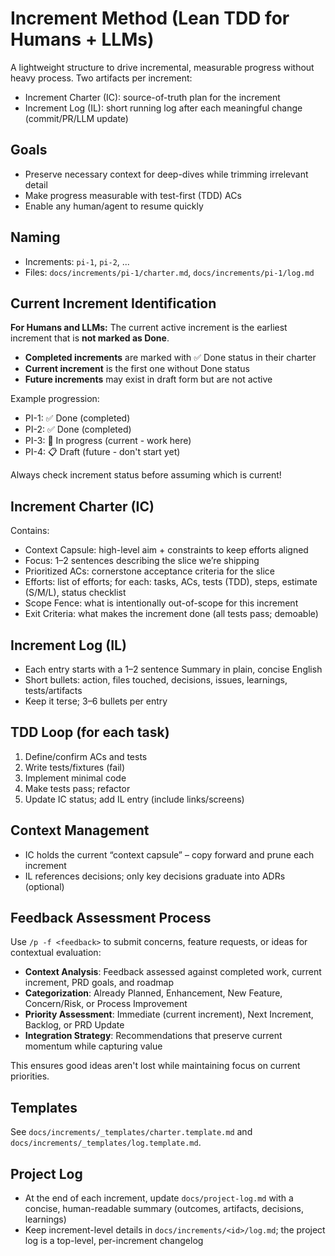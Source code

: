 # Increment Method (Lean TDD for Humans + LLMs)

A lightweight structure to drive incremental, measurable progress without heavy process. Two artifacts per increment:

- Increment Charter (IC): source-of-truth plan for the increment
- Increment Log (IL): short running log after each meaningful change (commit/PR/LLM update)

## Goals

- Preserve necessary context for deep-dives while trimming irrelevant detail
- Make progress measurable with test-first (TDD) ACs
- Enable any human/agent to resume quickly

## Naming

- Increments: `pi-1`, `pi-2`, ...
- Files: `docs/increments/pi-1/charter.md`, `docs/increments/pi-1/log.md`

## Current Increment Identification

**For Humans and LLMs:** The current active increment is the earliest increment that is **not marked as Done**.

- **Completed increments** are marked with ✅ Done status in their charter
- **Current increment** is the first one without Done status
- **Future increments** may exist in draft form but are not active

Example progression:

- PI-1: ✅ Done (completed)
- PI-2: ✅ Done (completed)
- PI-3: 🔄 In progress (current - work here)
- PI-4: 📋 Draft (future - don't start yet)

Always check increment status before assuming which is current!

## Increment Charter (IC)

Contains:

- Context Capsule: high-level aim + constraints to keep efforts aligned
- Focus: 1–2 sentences describing the slice we’re shipping
- Prioritized ACs: cornerstone acceptance criteria for the slice
- Efforts: list of efforts; for each: tasks, ACs, tests (TDD), steps, estimate (S/M/L), status checklist
- Scope Fence: what is intentionally out-of-scope for this increment
- Exit Criteria: what makes the increment done (all tests pass; demoable)

## Increment Log (IL)

- Each entry starts with a 1–2 sentence Summary in plain, concise English
- Short bullets: action, files touched, decisions, issues, learnings, tests/artifacts
- Keep it terse; 3–6 bullets per entry

## TDD Loop (for each task)

1. Define/confirm ACs and tests
2. Write tests/fixtures (fail)
3. Implement minimal code
4. Make tests pass; refactor
5. Update IC status; add IL entry (include links/screens)

## Context Management

- IC holds the current “context capsule” – copy forward and prune each increment
- IL references decisions; only key decisions graduate into ADRs (optional)

## Feedback Assessment Process

Use `/p -f <feedback>` to submit concerns, feature requests, or ideas for contextual evaluation:

- **Context Analysis**: Feedback assessed against completed work, current increment, PRD goals, and roadmap
- **Categorization**: Already Planned, Enhancement, New Feature, Concern/Risk, or Process Improvement
- **Priority Assessment**: Immediate (current increment), Next Increment, Backlog, or PRD Update
- **Integration Strategy**: Recommendations that preserve current momentum while capturing value

This ensures good ideas aren't lost while maintaining focus on current priorities.

## Templates

See `docs/increments/_templates/charter.template.md` and `docs/increments/_templates/log.template.md`.

## Project Log

- At the end of each increment, update `docs/project-log.md` with a concise, human-readable summary (outcomes, artifacts, decisions, learnings)
- Keep increment-level details in `docs/increments/<id>/log.md`; the project log is a top-level, per-increment changelog
